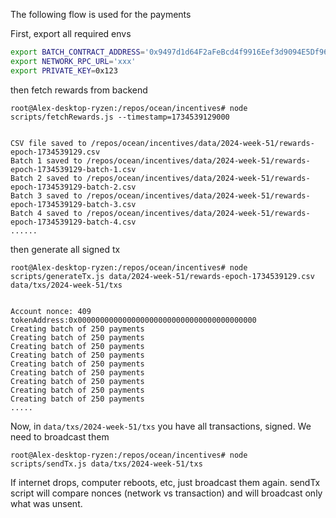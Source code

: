The following flow is used for the payments


First, export all required envs
```bash
export BATCH_CONTRACT_ADDRESS='0x9497d1d64F2aFeBcd4f9916Eef3d9094E5Df962f'
export NETWORK_RPC_URL='xxx'
export PRIVATE_KEY=0x123
```

then fetch rewards from backend

```
root@Alex-desktop-ryzen:/repos/ocean/incentives# node scripts/fetchRewards.js --timestamp=1734539129000


CSV file saved to /repos/ocean/incentives/data/2024-week-51/rewards-epoch-1734539129.csv
Batch 1 saved to /repos/ocean/incentives/data/2024-week-51/rewards-epoch-1734539129-batch-1.csv
Batch 2 saved to /repos/ocean/incentives/data/2024-week-51/rewards-epoch-1734539129-batch-2.csv
Batch 3 saved to /repos/ocean/incentives/data/2024-week-51/rewards-epoch-1734539129-batch-3.csv
Batch 4 saved to /repos/ocean/incentives/data/2024-week-51/rewards-epoch-1734539129-batch-4.csv
......
```

then generate all signed tx

```
root@Alex-desktop-ryzen:/repos/ocean/incentives# node scripts/generateTx.js data/2024-week-51/rewards-epoch-1734539129.csv data/txs/2024-week-51/txs


Account nonce: 409
tokenAddress:0x0000000000000000000000000000000000000000
Creating batch of 250 payments
Creating batch of 250 payments
Creating batch of 250 payments
Creating batch of 250 payments
Creating batch of 250 payments
Creating batch of 250 payments
Creating batch of 250 payments
Creating batch of 250 payments
Creating batch of 250 payments
.....
```

Now, in `data/txs/2024-week-51/txs` you have all transactions, signed.  We need to broadcast them

```
root@Alex-desktop-ryzen:/repos/ocean/incentives# node scripts/sendTx.js data/txs/2024-week-51/txs
```

If internet drops, computer reboots, etc, just broadcast them again.
sendTx script will compare nonces (network vs transaction) and will broadcast only what was unsent.